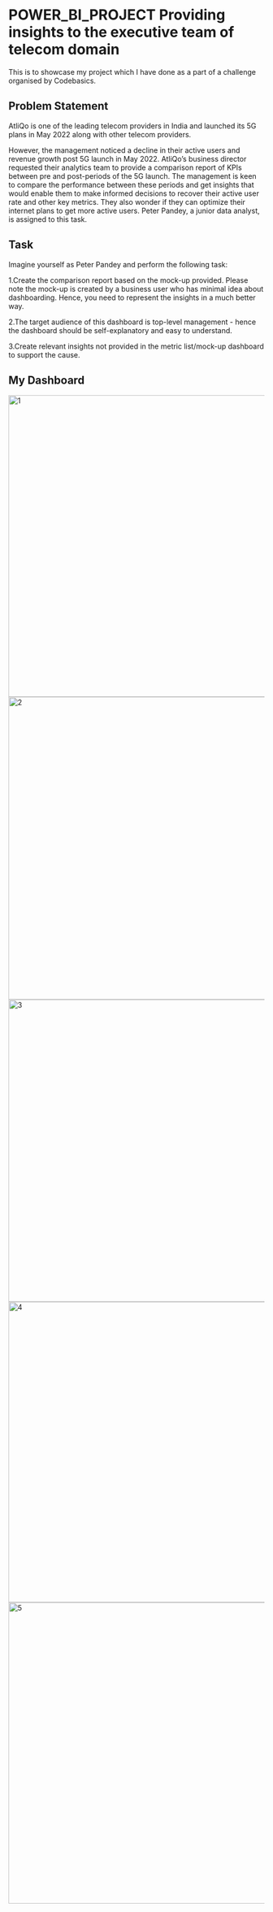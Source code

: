 # POWER_BI_PROJECT Providing insights to the executive team of telecom domain

This is to showcase my project which I have done as a part of a challenge organised by Codebasics.





## Problem Statement
AtliQo is one of the leading telecom providers in India and launched its 5G plans in May 2022 along with other telecom providers.

However, the management noticed a decline in their active users and revenue growth post 5G launch in May 2022. AtliQo’s business director requested their analytics team to provide a comparison report of KPIs between pre and post-periods of the 5G launch. The management is keen to compare the performance between these periods and get insights that would enable them to make informed decisions to recover their active user rate and other key metrics. They also wonder if they can optimize their internet plans to get more active users.  Peter Pandey, a junior data analyst, is assigned to this task.
## Task 
Imagine yourself as Peter Pandey and perform the following task:

1.Create the comparison report based on the mock-up provided. Please note the mock-up is created by a business user who has minimal idea about dashboarding. Hence, you need to represent the insights in a much better way.

2.The target audience of this dashboard is top-level management - hence the dashboard should be self-explanatory and easy to understand.

3.Create relevant insights not provided in the metric list/mock-up dashboard to support the cause.



## My Dashboard

<img width="594" alt="1" src="https://user-images.githubusercontent.com/126397614/227583756-e0a3b344-e8ea-4bc1-9746-083ee0d7ca37.png">

<img width="596" alt="2" src="https://user-images.githubusercontent.com/126397614/227583766-5159ce63-4708-4986-bde5-0ddd46ff2230.png">

<img width="595" alt="3" src="https://user-images.githubusercontent.com/126397614/227583769-efbb02fe-effd-4cc6-9acd-54828c00a1a9.png">

<img width="592" alt="4" src="https://user-images.githubusercontent.com/126397614/227583775-b1ddc5fd-aa7c-45e4-8432-849e140480cc.png">

<img width="593" alt="5" src="https://user-images.githubusercontent.com/126397614/227583779-1b619c67-edfc-4fa6-8a06-c959f290913b.png">
